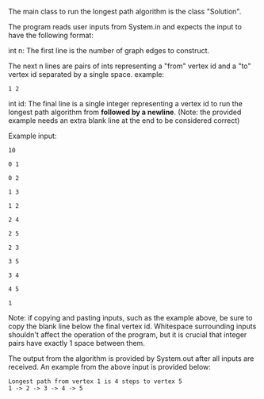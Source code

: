 The main class to run the longest path algorithm is the class "Solution".

The program reads user inputs from System.in and expects the input to have the following format:

int n: The first line is the number of graph edges to construct. 
    
The next n lines are pairs of ints representing a "from" vertex id and a "to" vertex id separated by a single space. example:
   
	1 2
    
int id: The final line is a single integer representing a vertex id to run the longest path algorithm from **followed by a newline**. 
(Note: the provided example needs an extra blank line at the end to be considered correct)

Example input:
   
	10
    
	0 1
   
	0 2
   
	1 3
   
	1 2
   
	2 4
   
	2 5
   
	2 3
   
	3 5
   
	3 4
   
	4 5
   
	1


      			

Note: if copying and pasting inputs, such as the example above, be sure to copy the blank line below the final vertex id.
Whitespace surrounding inputs shouldn't affect the operation of the program, but it is crucial that integer pairs have exactly 1 space between them.

The output from the algorithm is provided by System.out after all inputs are received. An example from the above input is provided below:
    
    Longest path from vertex 1 is 4 steps to vertex 5
    1 -> 2 -> 3 -> 4 -> 5
